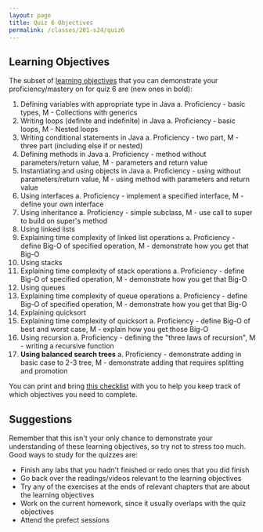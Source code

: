 ```yaml
---
layout: page
title: Quiz 6 Objectives
permalink: /classes/201-s24/quiz6
---
```


## Learning Objectives

The subset of [learning objectives](quizzes-overview) that you can demonstrate your proficiency/mastery on for quiz 6 are (new ones in bold):

1. Defining variables with appropriate type in Java
    a. Proficiency - basic types, M - Collections with generics
2. Writing loops (definite and indefinite) in Java
    a. Proficiency - basic loops, M - Nested loops
3. Writing conditional statements in Java
    a. Proficiency - two part, M - three part (including else if or nested)
4. Defining methods in Java
    a. Proficiency - method without parameters/return value, M - parameters and return value
5. Instantiating and using objects in Java
    a. Proficiency - using without parameters/return value, M - using method with parameters and return value
6. Using interfaces
    a. Proficiency - implement a specified interface, M - define your own interface
7. Using inheritance
    a. Proficiency - simple subclass, M - use call to super to build on super's method
8. Using linked lists
9. Explaining time complexity of linked list operations
    a. Proficiency - define Big-O of specified operation, M - demonstrate how you get that Big-O
10. Using stacks
11. Explaining time complexity of stack operations
    a. Proficiency - define Big-O of specified operation, M - demonstrate how you get that Big-O
12. Using queues
13. Explaining time complexity of queue operations
    a. Proficiency - define Big-O of specified operation, M - demonstrate how you get that Big-O
14. Explaining quicksort
15. Explaining time complexity of quicksort
    a. Proficiency - define Big-O of best and worst case, M - explain how you get those Big-O
16. Using recursion
    a. Proficiency - defining the "three laws of recursion", M - writing a recursive function
17. **Using balanced search trees**
    a. Proficiency - demonstrate adding in basic case to 2-3 tree, M - demonstrate adding that requires splitting and promotion


You can print and bring [this checklist](https://docs.google.com/document/d/1dK0ounAUtPLiJC3WvHnNkb8YNwvmXxfpUAgBvaW99-s/edit?usp=sharing) with you to help you keep track of which objectives you need to complete.

## Suggestions
Remember that this isn't your only chance to demonstrate your understanding of these learning objectives, so try not to stress too much.
Good ways to study for the quizzes are:
* Finish any labs that you hadn't finished or redo ones that you did finish
* Go back over the readings/videos relevant to the learning objectives
* Try any of the exercises at the ends of relevant chapters that are about the learning objectives
* Work on the current homework, since it usually overlaps with the quiz objectives
* Attend the prefect sessions
